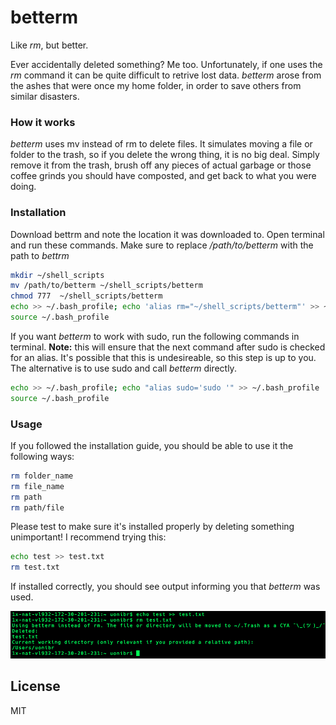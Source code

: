 # betterm

Like *rm*, but better.

Ever accidentally deleted something? Me too. Unfortunately, if one uses the *rm* command it can be quite difficult to retrive lost data. *betterm* arose from the ashes that were once my home folder, in order to save others from similar disasters. 


### How it works

*betterm* uses mv instead of rm to delete files. It simulates moving a file or folder to the trash, so if you delete the wrong thing, it is no big deal. Simply remove it from the trash, brush off any pieces of actual garbage or those coffee grinds you should have composted, and get back to what you were doing.



### Installation

Download bettrm and note the location it was downloaded to. Open terminal and run these commands. Make sure to replace */path/to/betterm* with the path to *bettrm*


```bash
mkdir ~/shell_scripts
mv /path/to/betterm ~/shell_scripts/betterm
chmod 777  ~/shell_scripts/betterm
echo >> ~/.bash_profile; echo 'alias rm="~/shell_scripts/betterm"' >> ~/.bash_profile
source ~/.bash_profile
```

If you want *betterm* to work with sudo, run the following commands in terminal. **Note:** this will ensure that the next command after sudo is checked for an alias. It's possible that this is undesireable, so this step is up to you. The alternative is to use sudo and call *betterm* directly.

```bash
echo >> ~/.bash_profile; echo "alias sudo='sudo '" >> ~/.bash_profile
source ~/.bash_profile
```

### Usage

If you followed the installation guide, you should be able to use it the following ways:

```bash
rm folder_name
rm file_name
rm path
rm path/file
```

Please test to make sure it's installed properly by deleting something unimportant! I recommend trying this:
```bash
echo test >> test.txt
rm test.txt
```
If installed correctly, you should see output informing you that *betterm* was used.

![Alt text](./demo.png?raw=true "Title")

License
----

MIT

